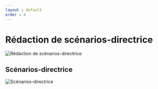 ```yaml
---
layout : default
order : 4
---
```

# Rédaction de scénarios-directrice

![Rédaction de scénarios-directrice](images/scenarios-directrice-redaction.png)

## Scénarios-directrice
![Scénarios-directrice](images/scenarios-directrice.png)
